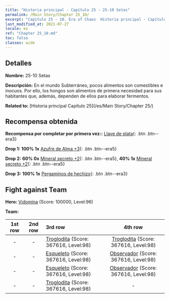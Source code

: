 ```yaml
---
title: "Historia principal - Capítulo 25 - 25-10 Setas"
permalink: /Main Story/Chapter 25_10/
excerpt: "Capítulo 25 - 10. Era of Chaos  Historia principal - Capítulo 25_10. 25-10 Setas"
last_modified_at: 2021-07-27
locale: es
ref: "Chapter 25_10.md"
toc: false
classes: wide
---
```


## Detalles

 **Nombre:** 25-10 Setas

 **Descripción:** En el mundo Subterráneo, pocos alimentos son comestibles e inocuos. Por ello, los hongos son alimentos de primera necesidad para sus habitantes que, además, dependen de ellos para elaborar fermentos.

 **Related to:** [Historia principal Capítulo 25](/es/Main Story/Chapter 25/)

## Recompensa obtenida

 **Recompensa por completar por primera vez::** [Llave de plata](/ItemsES/con_693/){: .btn .btn--era3}

 **Drop 1:** **100% 1x** [Azufre de Alma +3](/ItemsES/mat_85/){: .btn .btn--era5}

 **Drop 2:** **60% 0x** [Mineral secreto +2](/ItemsES/mat_75/){: .btn .btn--era5}, **40% 1x** [Mineral secreto +2](/ItemsES/mat_75/){: .btn .btn--era5}

 **Drop 3:** **100% 1x** [Pergaminos de hechizo](/ItemsES/con_694/){: .btn .btn--era3}


## Fight against Team
 **Hero:** [Vidomina](/es/heroes/Vidomina/) (Score: 100000, Level:96)

 **Team:**


  | 1st row | 2nd row | 3rd row | 4th row |
  |:----:|:----:|:----|:----:|
  | - | - | [Troglodita](/es/units/Troglodyte/) (Score: 367616, Level:98)  | [Troglodita](/es/units/Troglodyte/) (Score: 367616, Level:98)  |
  | - | - | [Esqueleto](/es/units/Skeleton/) (Score: 367616, Level:98)  | [Observador](/es/units/Beholder/) (Score: 367616, Level:98)  |
  | - | - | [Esqueleto](/es/units/Skeleton/) (Score: 367616, Level:98)  | [Observador](/es/units/Beholder/) (Score: 367616, Level:98)  |
  | - | - | [Troglodita](/es/units/Troglodyte/) (Score: 367616, Level:98)  | - |


